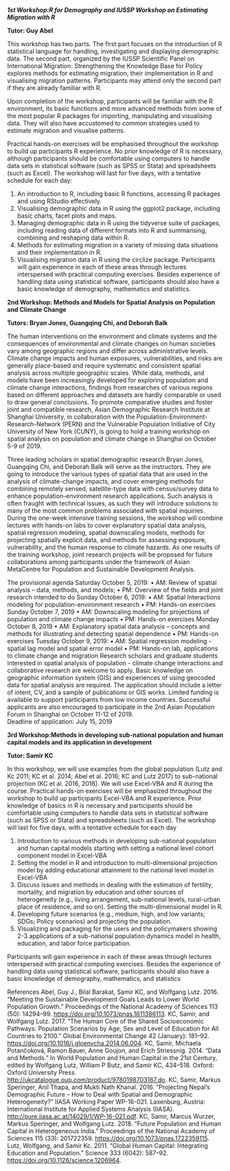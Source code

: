***1st Workshop:R for Demography and IUSSP Workshop on Estimating Migration with R***

**Tutor: Guy Abel**

This workshop has two parts. The first part focuses on the introduction of R statistical language for handling, investigating and displaying demographic data. The second part, organized by the IUSSP Scientific Panel on International Migration: Strengthening the Knowledge Base for Policy explores methods for estimating migration, their implementation in R and visualising migration patterns. Participants may attend only the second part if they are already familiar with R.

Upon completion of the workshop, participants will be familiar with the R environment, its basic functions and more advanced methods from some of the most popular R packages for importing, manipulating and visualising data. They will also have accustomed to common strategies used to estimate migration and visualise patterns.

Practical hands-on exercises will be emphasised throughout the workshop to build up participants R experience. No prior knowledge of R is necessary, although participants should be comfortable using computers to handle data sets in statistical software (such as SPSS or Stata) and spreadsheets (such as Excel). The workshop will last for five days, with a tentative schedule for each day:

1) An introduction to R, including basic R functions, accessing R packages and using RStudio effectively. 
2) Visualising demographic data in R using the ggplot2 package, including basic charts, facet plots and maps.
3) Managing demographic data in R using the tidyverse suite of packages, including reading data of different formats into R and summarising, combining and reshaping data within R.
4) Methods for estimating migration in a variety of missing data situations and their implementation in R. 
5) Visualising migration data in R using the circlize package.
Participants will gain experience in each of these areas through lectures interspersed with practical computing exercises. Besides experience of handling data using statistical software, participants should also have a basic knowledge of demography, mathematics and statistics.


**2nd Workshop: Methods and Models for Spatial Analysis on Population and Climate Change**

**Tutors: Bryan Jones, Guangqing Chi, and Deborah Balk**

The human interventions on the environment and climate systems and the consequences of environmental and climate changes on human societies vary among geographic regions and differ across administrative levels. Climate change impacts and human exposures, vulnerabilities, and risks are generally place-based and require systematic and consistent spatial analysis across multiple geographic scales. While data, methods, and models have been increasingly developed for exploring population and climate change interactions, findings from researches of various regions based on different approaches and datasets are hardly comparable or used to draw general conclusions. To promote comparative studies and foster joint and compatible research, Asian Demographic Research Institute at Shanghai University, in collaboration with the Population-Environment-Research-Network (PERN) and the Vulnerable Population Initiative of City University of New York (CUNY), is going to hold a training workshop on spatial analysis on population and climate change in Shanghai on October 5-9 of 2019. 

Three leading scholars in spatial demographic research Bryan Jones, Guangqing Chi, and Deborah Balk will serve as the instructors. They are going to introduce the various types of spatial data that are used in the analysis of climate-change impacts, and cover emerging methods for combining remotely sensed, satellite-type data with census/survey data to enhance population-environment research applications.  Such analysis is often fraught with technical issues, as such they will introduce solutions to many of the most common problems associated with spatial inquiries.  During the one-week intensive training sessions, the workshop will combine lectures with hands-on labs to cover explanatory spatial data analysis, spatial regression modeling, spatial downscaling models, methods for projecting spatially explicit data, and methods for assessing exposure, vulnerability, and the human response to climate hazards. As one results of the training workshop, joint research projects will be proposed for future collaborations among participants under the framework of Asian MetaCentre for Population and Sustainable Development Analysis. 

The provisional agenda
Saturday October 5, 2019: 
•	AM: Review of spatial analysis – data, methods, and models;
•	PM: Overview of the fields and joint research intended to do
Sunday October 6, 2019:
•	AM: Spatial Interactions modeling for population-environment research
•	PM: Hands-on exercises
Sunday October 7, 2019
•	AM: Downscaling modeling for projections of population and climate change impacts
•	PM: Hands-on exercises
Monday October 8, 2019
•	AM: Explanatory spatial data analysis – concepts and methods for illustrating and detecting spatial dependence
•	PM: Hands-on exercises
Tuesday October 9, 2019:
•	AM: Spatial regression modeling -spatial lag model and spatial error model
•	PM: Hands-on lab, applications to climate change and migration
Research scholars and graduate students interested in spatial analysis of population - climate change interactions and collaborative research are welcome to apply. Basic knowledge on geographic information system (GIS) and experiences of using geocoded data for spatial analysis are required. The application should include a letter of intent, CV, and a sample of publications or GIS works. Limited funding is available to support participants from low income countries. Successful applicants are also encouraged to participate in the 2nd Asian Population Forum in Shanghai on October 11-12 of 2019.  
Deadline of application: July 15, 2019

**3rd Workshop:Methods in developing sub-national population and human capital models and its application in development**

**Tutor: Samir KC**

In this workshop, we will use examples from the global population (Lutz and Kc 2011; KC et al. 2014; Abel et al. 2016; KC and Lutz 2017) to sub-national projection (KC et al. 2016, 2018). We will use Excel-VBA and R during the course.
Practical hands-on exercises will be emphasized throughout the workshop to build up participants Excel-VBA and R experience. Prior knowledge of basics in R is necessary and participants should be comfortable using computers to handle data sets in statistical software (such as SPSS or Stata) and spreadsheets (such as Excel). The workshop will last for five days, with a tentative schedule for each day

1.	Introduction to various methods in developing sub-national population and human capital models starting with setting a national level cohort component model in Excel-VBA
2.	Setting the model in R and introduction to multi-dimensional projection model by adding educational attainment to the national level model in Excel-VBA
3.	Discuss issues and methods in dealing with the estimation of fertility, mortality, and migration by education and other sources of heterogeneity (e.g., living arrangement, sub-national levels, rural-urban place of residence, and so on). Setting the multi-dimensional model in R.
4.	Developing future scenarios (e.g., medium, high, and low variants; SDGs; Policy scenarios) and projecting the population. 
5.	Visualizing and packaging for the users and the policymakers showing 2-3 applications of a sub-national population dynamics model in health, education, and labor force participation.

Participants will gain experience in each of these areas through lectures interspersed with practical computing exercises. Besides the experience of handling data using statistical software, participants should also have a basic knowledge of demography, mathematics, and statistics

References
Abel, Guy J., Bilal Barakat, Samir KC, and Wolfgang Lutz. 2016. “Meeting the Sustainable Development Goals Leads to Lower World Population Growth.” Proceedings of the National Academy of Sciences 113 (50): 14294–99. https://doi.org/10.1073/pnas.1611386113.
KC, Samir, and Wolfgang Lutz. 2017. “The Human Core of the Shared Socioeconomic Pathways: Population Scenarios by Age, Sex and Level of Education for All Countries to 2100.” Global Environmental Change 42 (January): 181–92. https://doi.org/10.1016/j.gloenvcha.2014.06.004.
KC, Samir, Michaela Potančoková, Ramon Bauer, Anne Goujon, and Erich Striessnig. 2014. “Data and Methods.” In World Population and Human Capital in the 21st Century, edited by Wolfgang Lutz, William P Butz, and Samir KC, 434–518. Oxford: Oxford University Press. http://ukcatalogue.oup.com/product/9780198703167.do.
KC, Samir, Markus Speringer, Anil Thapa, and Mukti Nath Khanal. 2016. “Projecting Nepal’s Demographic Future – How to Deal with Spatial and Demographic Heterogeneity?” IIASA Working Paper WP-16-021. Laxenburg, Austria: International Institute for Applied Systems Analysis (IIASA). http://pure.iiasa.ac.at/14029/1/WP-16-021.pdf.
KC, Samir, Marcus Wurzer, Markus Speringer, and Wolfgang Lutz. 2018. “Future Population and Human Capital in Heterogeneous India.” Proceedings of the National Academy of Sciences 115 (33): 201722359. https://doi.org/10.1073/pnas.1722359115.
Lutz, Wolfgang, and Samir Kc. 2011. “Global Human Capital: Integrating Education and Population.” Science 333 (6042): 587–92. https://doi.org/10.1126/science.1206964.

 


	
	
